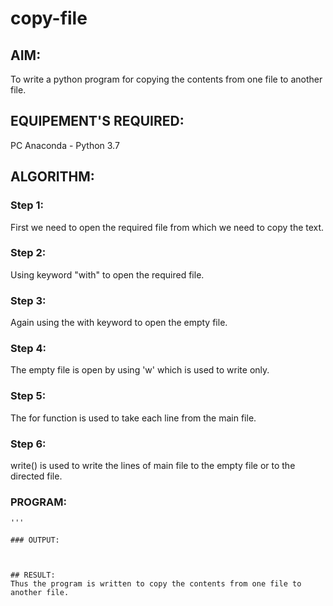 # copy-file
## AIM:
To write a python program for copying the contents from one file to another file.
## EQUIPEMENT'S REQUIRED: 
PC
Anaconda - Python 3.7
## ALGORITHM: 
### Step 1:
First we need to open the required file from which we need to copy the text.

### Step 2:
Using keyword "with" to open the required file.

### Step 3:
Again using the with keyword to open the empty file.

### Step 4:
The empty file is open by using 'w' which is used to write only.

### Step 5:
The for function is used to take each line from the main file.

### Step 6:
write() is used to write the lines of main file to the empty file or to the directed file.

### PROGRAM:

```
'''

### OUTPUT:



## RESULT:
Thus the program is written to copy the contents from one file to another file.
